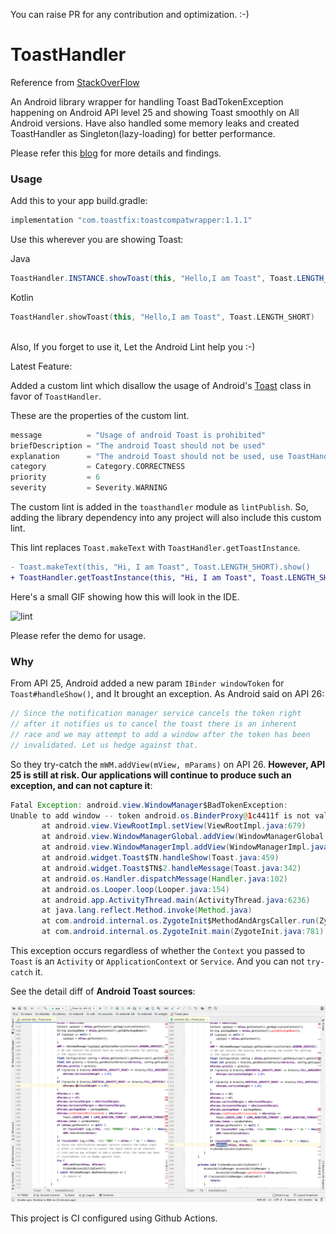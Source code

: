 You can raise PR for any contribution and optimization. :-)

# ToastHandler
Reference from [StackOverFlow](https://stackoverflow.com/questions/51532449/fatal-exception-android-view-windowmanagerbadtokenexception-unable-to-add-wind)

An Android library wrapper for handling Toast BadTokenException happening on Android API level 25 and showing Toast smoothly on All Android versions. Have also handled some memory leaks and created ToastHandler as Singleton(lazy-loading) for better performance.

Please refer this [blog](https://proandroiddev.com/how-i-resolved-windowmanager-badtokenexception-for-toast-handleshow-2308203ebb91) for more details and findings.


### Usage 

Add this to your app build.gradle:

```groovy
implementation "com.toastfix:toastcompatwrapper:1.1.1"
```

Use this wherever you are showing Toast:

Java
```java
ToastHandler.INSTANCE.showToast(this, "Hello,I am Toast", Toast.LENGTH_SHORT);
```

Kotlin
```kotlin
ToastHandler.showToast(this, "Hello,I am Toast", Toast.LENGTH_SHORT)
```

<br/>Also, If you forget to use it, Let the Android Lint help you :-) 

Latest Feature: 

Added a custom lint which disallow the usage of Android's [Toast](https://developer.android.com/reference/android/widget/Toast) class in favor of `ToastHandler`.

These are the properties of the custom lint.
```kotlin
message          = "Usage of android Toast is prohibited"
briefDescription = "The android Toast should not be used"
explanation      = "The android Toast should not be used, use ToastHandler instead to avoid BadTokenException on Android API level 25"
category         = Category.CORRECTNESS
priority         = 6
severity         = Severity.WARNING
```

The custom lint is added in the `toasthandler` module as `lintPublish`.
So, adding the library dependency into any project will also include this custom lint.

This lint replaces `Toast.makeText` with `ToastHandler.getToastInstance`.
```diff
- Toast.makeText(this, "Hi, I am Toast", Toast.LENGTH_SHORT).show()
+ ToastHandler.getToastInstance(this, "Hi, I am Toast", Toast.LENGTH_SHORT).show()
```

Here's a small GIF showing how this will look in the IDE.

![lint](https://user-images.githubusercontent.com/22273871/94834413-fa0b0e00-042d-11eb-8dda-26087568176e.gif)

Please refer the demo for usage.

### Why

From API 25, Android added a new param `IBinder windowToken` for `Toast#handleShow()`, and It brought an exception. 
As Android said on API 26: 

```java
// Since the notification manager service cancels the token right
// after it notifies us to cancel the toast there is an inherent
// race and we may attempt to add a window after the token has been
// invalidated. Let us hedge against that.
```

So they try-catch the `mWM.addView(mView, mParams)` on API 26. **However, API 25 is still at risk. Our applications will continue to produce such an exception, and can not capture it**: 

```java
Fatal Exception: android.view.WindowManager$BadTokenException: 
Unable to add window -- token android.os.BinderProxy@1c4411f is not valid; is your activity running?
       at android.view.ViewRootImpl.setView(ViewRootImpl.java:679)
       at android.view.WindowManagerGlobal.addView(WindowManagerGlobal.java:342)
       at android.view.WindowManagerImpl.addView(WindowManagerImpl.java:94)
       at android.widget.Toast$TN.handleShow(Toast.java:459)
       at android.widget.Toast$TN$2.handleMessage(Toast.java:342)
       at android.os.Handler.dispatchMessage(Handler.java:102)
       at android.os.Looper.loop(Looper.java:154)
       at android.app.ActivityThread.main(ActivityThread.java:6236)
       at java.lang.reflect.Method.invoke(Method.java)
       at com.android.internal.os.ZygoteInit$MethodAndArgsCaller.run(ZygoteInit.java:891)
       at com.android.internal.os.ZygoteInit.main(ZygoteInit.java:781)
```

This exception occurs regardless of whether the `Context` you passed to `Toast` is an `Activity` or `ApplicationContext` or `Service`. And you can not `try-catch` it. 
 
 See the detail diff of **Android Toast sources**: 

![ToastDiff.png](art/ToastDiff.png)

This project is CI configured using Github Actions. 




